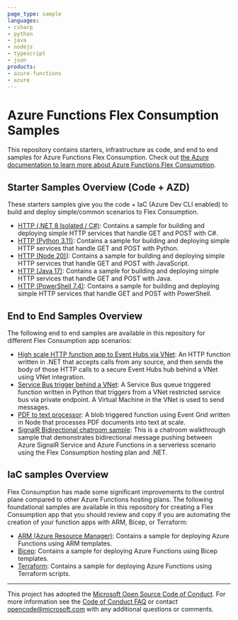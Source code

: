 ```yaml
---
page_type: sample
languages:
- csharp
- python
- java
- nodejs
- typescript
- json
products:
- azure-functions
- azure
---
```

# Azure Functions Flex Consumption Samples

This repository contains starters, infrastructure as code, and end to end samples for Azure Functions Flex Consumption. Check out [the Azure documentation to learn more about Azure Functions Flex Consumption](https://aka.ms/flexconsumption). 

## Starter Samples Overview (Code + AZD)

These starters samples give you the code + IaC (Azure Dev CLI enabled) to build and deploy simple/common scenarios to Flex Consumption.

- [HTTP (.NET 8 Isolated / C#)](https://github.com/Azure-Samples/functions-quickstart-dotnet-azd): Contains a sample for building and deploying simple HTTP services that handle GET and POST with C#.
- [HTTP (Python 3.11)](https://github.com/Azure-Samples/functions-quickstart-python-http-azd): Contains a sample for building and deploying simple HTTP services that handle GET and POST with Python.
- [HTTP (Node 20)](https://github.com/Azure-Samples/functions-quickstart-javascript-azd)]: Contains a sample for building and deploying simple HTTP services that handle GET and POST with JavaScript.
- [HTTP (Java 17)](https://github.com/Azure-Samples/azure-functions-java-flex-consumption-azd): Contains a sample for building and deploying simple HTTP services that handle GET and POST with Java.
- [HTTP (PowerShell 7.4)](https://github.com/Azure-Samples/functions-quickstart-powershell-azd): Contains a sample for building and deploying simple HTTP services that handle GET and POST with PowerShell. 

## End to End Samples Overview

The following end to end samples are available in this repository for different Flex Consumption app scenarios:

- [High scale HTTP function app to Event Hubs via VNet](./E2E/HTTP-VNET-EH/README.md): An HTTP function written in .NET that accepts calls from any source, and then sends the body of those HTTP calls to a secure Event Hubs hub behind a VNet using VNet integration.
- [Service Bus trigger behind a VNet](./E2E/SB-VNET/README.md): A Service Bus queue triggered function written in Python that triggers from a VNet restricted service bus via private endpoint. A Virtual Machine in the VNet is used to send messages.
- [PDF to text processor](./E2E/BLOB-PDF/README.md): A blob triggered function using Event Grid written in Node that processes PDF documents into text at scale.
- [SignalR Bidirectional chatroom sample](https://github.com/aspnet/AzureSignalR-samples/tree/main/samples/DotnetIsolated-ClassBased): This is a chatroom walkthrough sample that demonstrates bidirectional message pushing between Azure SignalR Service and Azure Functions in a serverless scenario using the Flex Consumption hosting plan and .NET.

## IaC samples Overview

Flex Consumption has made some significant improvements to the control plane compared to other Azure Functions hosting plans. The following foundational samples are available in this repository for creating a Flex Consumption app that you should review and copy if you are automating the creation of your function apps with ARM, Bicep, or Terraform:

- [ARM (Azure Resource Manager)](./IaC/armtemplate/README.md): Contains a sample for deploying Azure Functions using ARM templates.
- [Bicep](./IaC/bicep/README.md): Contains a sample for deploying Azure Functions using Bicep templates.
- [Terraform](./IaC/terraform/README.md): Contains a sample for deploying Azure Functions using Terraform scripts.

---

This project has adopted the [Microsoft Open Source Code of Conduct](https://opensource.microsoft.com/codeofconduct/). For more information see the [Code of Conduct FAQ](https://opensource.microsoft.com/codeofconduct/faq/) or contact [opencode@microsoft.com](mailto:opencode@microsoft.com) with any additional questions or comments.
